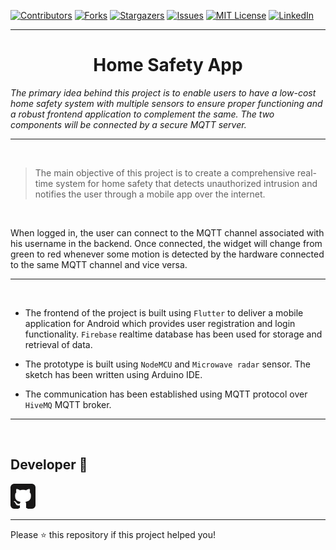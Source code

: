 <div id="top"></div>

[![Contributors][contributors-shield]][contributors-url]
[![Forks][forks-shield]][forks-url]
[![Stargazers][stars-shield]][stars-url]
[![Issues][issues-shield]][issues-url]
[![MIT License][license-shield]][license-url]
[![LinkedIn][linkedin-shield]][linkedin-url]

---

<h1 align="center">Home Safety App</h1>

_The primary idea behind this project is to enable users to have a low-cost home safety system with multiple sensors to ensure proper functioning and a robust frontend application to complement the same. The two components will be connected by a secure MQTT server._

---

<br>

> The main objective of this project is to create a comprehensive real-time system for home safety that detects unauthorized intrusion and notifies the user through a mobile app over the internet.

<br>

When logged in, the user can connect to the MQTT channel associated with his username in the backend. Once connected, the widget will change from green to red whenever some motion is detected by the hardware connected to the same MQTT channel and vice versa.

---

<br>

- The frontend of the project is built using `Flutter` to deliver a mobile application for Android which provides user registration and login functionality. `Firebase` realtime database has been used for storage and retrieval of data.

- The prototype is built using `NodeMCU` and `Microwave radar` sensor. The sketch has been written using Arduino IDE.

- The communication has been established using MQTT protocol over `HiveMQ` MQTT broker.

---

<br>

## Developer 👤

<p>
	<a href = 'https://github.com/theritwikkundu' target='_blank'> <img src=https://github.com/edent/SuperTinyIcons/blob/master/images/svg/github.svg height='40px' /></a>
    &nbsp;
<p>

---

Please ⭐️ this repository if this project helped you!


<!-- MARKDOWN LINKS & IMAGES -->
<!-- https://www.markdownguide.org/basic-syntax/#reference-style-links -->
[contributors-shield]: https://img.shields.io/github/contributors/theritwikkundu/Home-Safety-IoT.svg?style=for-the-badge
[contributors-url]: https://github.com/theritwikkundu/Home-Safety-IoT/graphs/contributors
[forks-shield]: https://img.shields.io/github/forks/theritwikkundu/Home-Safety-IoT.svg?style=for-the-badge
[forks-url]: https://github.com/theritwikkundu/Home-Safety-IoT/network/members
[stars-shield]: https://img.shields.io/github/stars/theritwikkundu/Home-Safety-IoT.svg?style=for-the-badge
[stars-url]: https://github.com/theritwikkundu/Home-Safety-IoT/stargazers
[issues-shield]: https://img.shields.io/github/issues/theritwikkundu/Home-Safety-IoT.svg?style=for-the-badge
[issues-url]: https://github.com/theritwikkundu/Home-Safety-IoT/issues
[license-shield]: https://img.shields.io/github/license/theritwikkundu/Home-Safety-IoT.svg?style=for-the-badge
[license-url]: https://github.com/theritwikkundu/Home-Safety-IoT/blob/master/LICENSE
[linkedin-shield]: https://img.shields.io/badge/-LinkedIn-black.svg?style=for-the-badge&logo=linkedin&colorB=555
[linkedin-url]: https://www.linkedin.com/in/theritwikkundu/